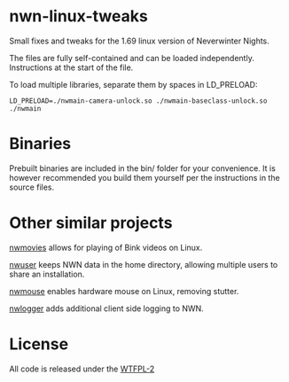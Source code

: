 # nwn-linux-tweaks

Small fixes and tweaks for the 1.69 linux version of Neverwinter Nights.

The files are fully self-contained and can be loaded independently. Instructions at the start of the file.

To load multiple libraries, separate them by spaces in LD_PRELOAD:

    LD_PRELOAD=./nwmain-camera-unlock.so ./nwmain-baseclass-unlock.so ./nwmain

# Binaries

Prebuilt binaries are included in the bin/ folder for your convenience. It is however recommended you build them yourself per the instructions in the source files.

# Other similar projects

[nwmovies](https://github.com/nwnlinux/nwmovies) allows for playing of Bink videos on Linux.

[nwuser](https://github.com/nwnlinux/nwuser) keeps NWN data in the home directory, allowing multiple users to share an installation.

[nwmouse](https://github.com/nwnlinux/nwmouse) enables hardware mouse on Linux, removing stutter.

[nwlogger](https://github.com/nwnlinux/nwlogger) adds additional client side logging to NWN.


# License

All code is released under the [WTFPL-2](http://wtfpl2.com/)
